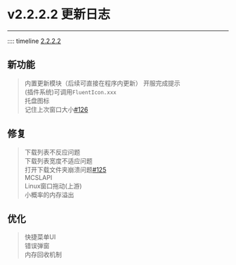 # v2.2.2.2 更新日志  

___
:::: timeline [2.2.2.2](https://github.com/MCSLTeam/MCSL2/releases/tag/v2.2.2.2)  

## 新功能  

> 内置更新模块（后续可直接在程序内更新）
> 开服完成提示  
> (插件系统)可调用`FluentIcon.xxx`  
> 托盘图标  
> 记住上次窗口大小[#126](https://github.com/MCSLTeam/MCSL2/discussions/126)  

## 修复  

> 下载列表不反应问题  
> 下载列表宽度不适应问题  
> 打开下载文件夹崩溃问题[#125](https://github.com/MCSLTeam/MCSL2/issues/125)  
> MCSLAPI  
> Linux窗口拖动(上游)  
> 小概率的内存溢出

## 优化  

> 快捷菜单UI  
> 错误弹窗  
> 内存回收机制
